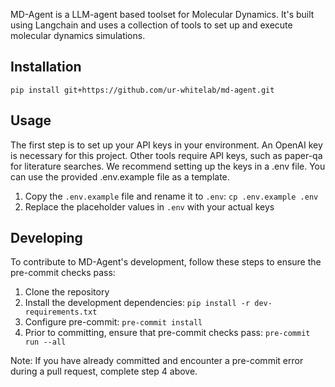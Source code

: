 MD-Agent is a LLM-agent based toolset for Molecular Dynamics.
It's built using Langchain and uses a collection of tools to set up and execute molecular dynamics simulations.


## Installation
```
pip install git+https://github.com/ur-whitelab/md-agent.git
```


## Usage
The first step is to set up your API keys in your environment. An OpenAI key is necessary for this project.
Other tools require API keys, such as paper-qa for literature searches. We recommend setting up the keys in a .env file. You can use the provided .env.example file as a template.
1. Copy the `.env.example` file and rename it to `.env`: `cp .env.example .env`
2. Replace the placeholder values in `.env` with your actual keys


## Developing
To contribute to MD-Agent's development, follow these steps to ensure the pre-commit checks pass:
1. Clone the repository
2. Install the development dependencies: `pip install -r dev-requirements.txt`
3. Configure pre-commit: `pre-commit install`
4. Prior to committing, ensure that pre-commit checks pass: `pre-commit run --all`

Note: If you have already committed and encounter a pre-commit error during a pull request, complete step 4 above.
